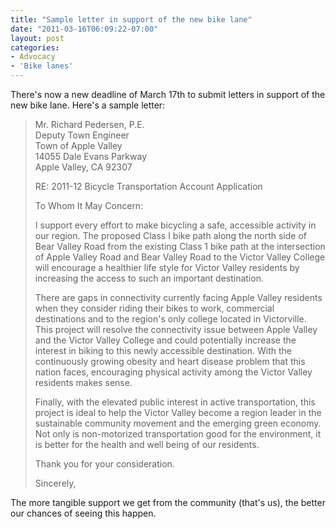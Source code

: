 ```yaml
---
title: "Sample letter in support of the new bike lane"
date: "2011-03-16T06:09:22-07:00"
layout: post
categories:
- Advocacy
- 'Bike lanes'
---
```


There's now a new deadline of March 17th to submit letters in support of the new bike lane. Here's a sample letter:

> Mr. Richard Pedersen, P.E.  
> Deputy Town Engineer  
> Town of Apple Valley  
> 14055 Dale Evans Parkway  
> Apple Valley, CA 92307
> 
> RE: 2011-12 Bicycle Transportation Account Application
> 
> To Whom It May Concern:
> 
> I support every effort to make bicycling a safe, accessible activity in our region. The proposed Class I bike path along the north side of Bear Valley Road from the existing Class 1 bike path at the intersection of Apple Valley Road and Bear Valley Road to the Victor Valley College will encourage a healthier life style for Victor Valley residents by increasing the access to such an important destination.
> 
> There are gaps in connectivity currently facing Apple Valley residents when they consider riding their bikes to work, commercial destinations and to the region's only college located in Victorville. This project will resolve the connectivity issue between Apple Valley and the Victor Valley College and could potentially increase the interest in biking to this newly accessible destination. With the continuously growing obesity and heart disease problem that this nation faces, encouraging physical activity among the Victor Valley residents makes sense.
> 
> Finally, with the elevated public interest in active transportation, this project is ideal to help the Victor Valley become a region leader in the sustainable community movement and the emerging green economy. Not only is non-motorized transportation good for the environment, it is better for the health and well being of our residents.
> 
> Thank you for your consideration.
> 
> Sincerely,

The more tangible support we get from the community (that's us), the better our chances of seeing this happen.